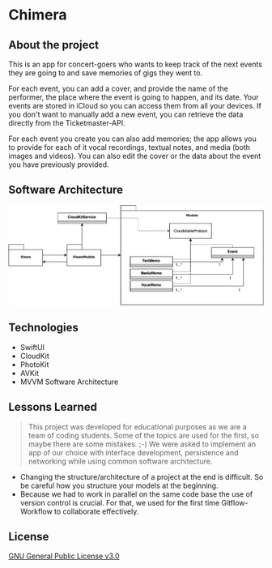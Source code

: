 # Chimera

## About the project

This is an app for concert-goers who wants to keep track of the next events they are going to and save memories of gigs they went to. 

For each event, you can add a cover, and provide the name of the performer, the place where the event is going to happen, and its date. Your events are stored in iCloud so you can access them from all your devices. If you don't want to manually add a new event, you can retrieve the data directly from the Ticketmaster-API.  

For each event you create you can also add memories; the app allows you to provide for each of it vocal recordings, textual notes, and media (both images and videos). You can also edit the cover or the data about the event you have previously provided.

 

## Software Architecture
![Architecture](Docs/Architecture.png)

## Technologies
- SwiftUI
- CloudKit
- PhotoKit
- AVKit
- MVVM Software Architecture

## Lessons Learned
> This project was developed for educational purposes as we are a team of coding students. Some of the topics are used for the first, so maybe there are some mistakes. ;-) We were asked to implement an app of our choice with interface development, persistence and networking while using common software architecture.
- Changing the structure/architecture of a project at the end is difficult. So be careful how you structure your models at the beginning.
-  Because we had to work in parallel on the same code base the use of version control is crucial. For that, we used for the first time Gitflow-Workflow to collaborate effectively.

## License
[GNU General Public License v3.0](LICENSE)
